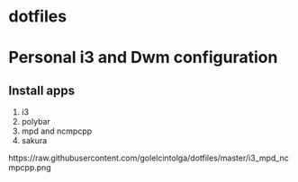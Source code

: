 # dotfiles

<h1>Personal i3 and Dwm configuration</h1>

<h2>Install apps</h2>
<ol class="task-list">
  <li>i3</li>
  <li>polybar</li>
  <li>mpd and ncmpcpp</li>
  <li>sakura</li>
</ol>

<p>https://raw.githubusercontent.com/golelcintolga/dotfiles/master/i3_mpd_ncmpcpp.png</p>
